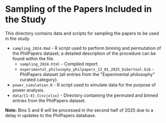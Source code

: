 # Sampling of the Papers Included in the Study

This directory contains data and scripts for sampling the papers to be used in the study.

- `sampling_2024.Rmd` - R script used to perform binning and permutation of the PhilPapers dataset; a detailed description of the procedure can be found within the file.
  - `sampling_2024.html` - Compiled report.
  - `experimental_philosophy_philpapers_13_01_2025_bibertool.bib` - PhilPapers dataset (all entries from the "Experimental philosophy" curated category).
- `power_simulation.R` - R script used to simulate data for the purpose of power analysis.
- `data/{1-4}.{csv|xlsx}` - Directory containing the permuted and binned entries from the PhilPapers dataset.

**Note:** Bins 5 and 6 will be processed in the second half of 2025 due to a delay in updates to the PhilPapers database.
